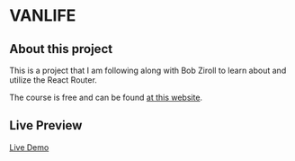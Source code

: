 # VANLIFE

## About this project

This is a project that I am following along with Bob Ziroll to learn about and utilize the React Router.

The course is free and can be found [at this website](https://scrimba.com/learn/reactrouter6).

## Live Preview

[Live Demo](https://brandyncoverdill-vanlife.netlify.app)
